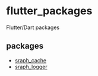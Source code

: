 # flutter_packages
Flutter/Dart packages

## packages

- [sraph_cache](https://pub.dev/packages/sraph_cache)
- [sraph_logger](https://pub.dev/packages/sraph_logger)